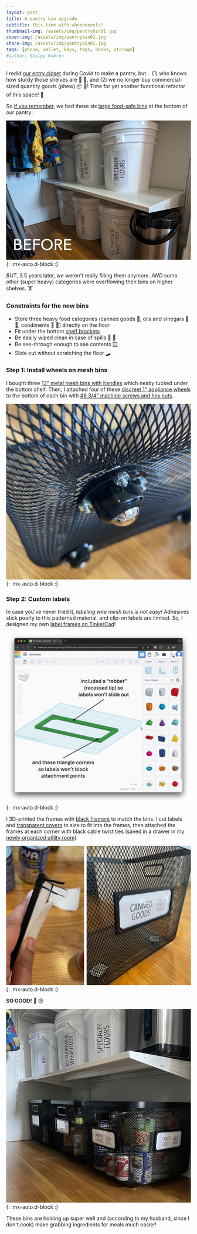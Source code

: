 ```yaml
---
layout: post
title: A pantry bin upgrade
subtitle: this time with wheeeeeeels!
thumbnail-img: /assets/img/pantrybin01.jpg
cover-img: /assets/img/pantrybin01.jpg
share-img: /assets/img/pantrybin01.jpg
tags: [phone, wallet, keys, tags, hooks, storage]
#author: Shilpa Kobren
---
```


I redid [our entry closet](../2021-04-01-entry-closet) during Covid to make a pantry, but... (1) who knows how sturdy those shelves are :muscle: :grimacing:, and (2) we no longer buy 
commercial-sized quantity goods (phew) :package: :canned_food:! Time for yet another functional refactor of this space! :hammer:

So [if you remember](../2021-04-01-entry-closet), we had these six [large food-safe bins](https://www.amazon.com/gp/product/B01BLKPDHM/) at the bottom of our pantry:

![pantrybins](../assets/img/pantrybin02.jpg){: .mx-auto.d-block :}

*BUT*, 3.5 years later, we weren't really filling them anymore. *AND* some other (super heavy) categories were overflowing their
bins on higher shelves. :weight_lifting:

### Constraints for the new bins
* Store three heavy food categories (canned goods :canned_food:, oils and vinegars :champagne: :sake:, condiments :baby_bottle: :honey_pot:) directly on the floor
* Fit under the bottom [shelf brackets](https://www.ikea.com/us/en/p/boaxel-bracket-white-60448733/)
* Be easily wiped clean in case of spills :soap: :sponge:
* Be see-through enough to see contents :window:
* Slide out without scratching the floor :skateboard:

### Step 1: Install wheels on mesh bins

I bought three [13" metal mesh bins with handles](https://www.target.com/p/large-metal-mesh-bin-black-brightroom-8482/-/A-86383818) 
which neatly tucked under the bottom shelf. 
Then, I attached four of these [discreet 1" appliance wheels](https://www.amazon.com/dp/B0C69FPVPB?th=1) to the bottom of each bin 
with [#6 3/4" machine screws and hex nuts](https://www.homedepot.com/p/Everbilt-6-32-x-3-4-in-Stainless-Steel-Phillips-Flat-Head-Machine-Screw-6-Pack-833681/320773347). 

![pantrybins](../assets/img/pantrybin03.jpg){: .mx-auto.d-block :}

### Step 2: Custom labels

In case you've never tried it, *labeling wire mesh bins is not easy!*
Adhesives stick poorly to this patterned material, and clip-on labels are limited. 
*So,* I designed my own [label frames on TinkerCad](https://www.tinkercad.com/things/4rl1ghTSPQB-label-frame?sharecode=cwNn2gDKjLwdvM10SBTowvJ3qeFwapp3-Hj2iHge15o)! 

![pantrybins](../assets/img/pantrybin04.jpg){: .mx-auto.d-block :}

I 3D-printed the frames with [black filament](https://www.amazon.com/HATCHBOX-3D-Filament-Dimensional-Accuracy/dp/B00J0ECR5I) to match the bins. 
I cut labels and [transparent covers](https://www.amazon.com/gp/product/B091BVB3GF) to size to fit into the frames, then 
attached the frames at each corner with black cable twist ties (saved in a drawer in my [newly organized utility room](../2024-06-26-laundry)). 

![pantrybins](../assets/img/pantrybin05.jpg){: .mx-auto.d-block :}

**SO GOOD!** :raised_hands: :heart_eyes:

![pantrybins](../assets/img/pantrybin01.jpg){: .mx-auto.d-block :}

These bins are holding up super well and (according to my husband, since I don't cook) make grabbing ingredients for meals much easier!